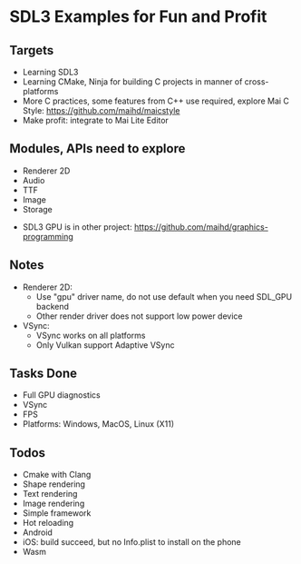 # SDL3 Examples for Fun and Profit

## Targets
- Learning SDL3
- Learning CMake, Ninja for building C projects in manner of cross-platforms
- More C practices, some features from C++ use required, explore Mai C Style: https://github.com/maihd/maicstyle
- Make profit: integrate to Mai Lite Editor

## Modules, APIs need to explore
- Renderer 2D
- Audio
- TTF
- Image
- Storage
* SDL3 GPU is in other project: https://github.com/maihd/graphics-programming 

## Notes
- Renderer 2D: 
    - Use "gpu" driver name, do not use default when you need SDL_GPU backend
    - Other render driver does not support low power device
- VSync:
    - VSync works on all platforms
    - Only Vulkan support Adaptive VSync

## Tasks Done
- Full GPU diagnostics
- VSync
- FPS
- Platforms: Windows, MacOS, Linux (X11)

## Todos
- Cmake with Clang
- Shape rendering
- Text rendering
- Image rendering
- Simple framework
- Hot reloading
- Android
- iOS: build succeed, but no Info.plist to install on the phone
- Wasm